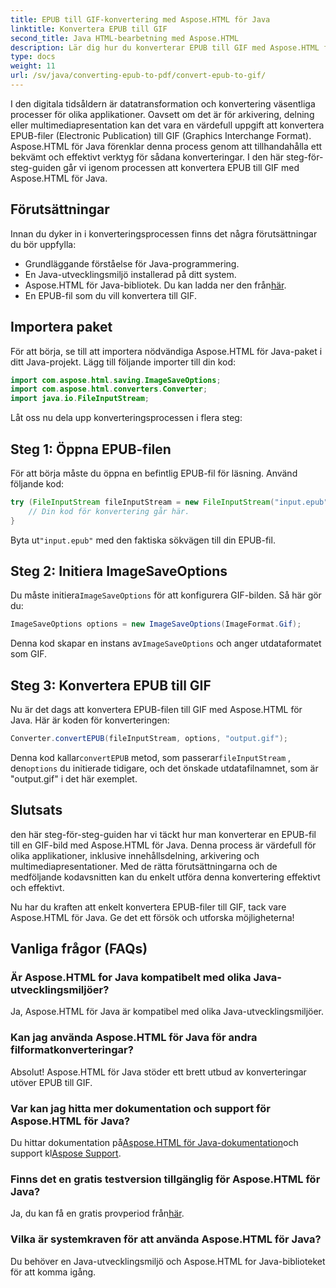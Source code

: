 ```yaml
---
title: EPUB till GIF-konvertering med Aspose.HTML för Java
linktitle: Konvertera EPUB till GIF
second_title: Java HTML-bearbetning med Aspose.HTML
description: Lär dig hur du konverterar EPUB till GIF med Aspose.HTML för Java. Enkel och effektiv konverteringsprocess för alla dina multimediabehov.
type: docs
weight: 11
url: /sv/java/converting-epub-to-pdf/convert-epub-to-gif/
---
```


I den digitala tidsåldern är datatransformation och konvertering väsentliga processer för olika applikationer. Oavsett om det är för arkivering, delning eller multimediapresentation kan det vara en värdefull uppgift att konvertera EPUB-filer (Electronic Publication) till GIF (Graphics Interchange Format). Aspose.HTML för Java förenklar denna process genom att tillhandahålla ett bekvämt och effektivt verktyg för sådana konverteringar. I den här steg-för-steg-guiden går vi igenom processen att konvertera EPUB till GIF med Aspose.HTML för Java.

## Förutsättningar

Innan du dyker in i konverteringsprocessen finns det några förutsättningar du bör uppfylla:

- Grundläggande förståelse för Java-programmering.
- En Java-utvecklingsmiljö installerad på ditt system.
-  Aspose.HTML för Java-bibliotek. Du kan ladda ner den från[här](https://releases.aspose.com/html/java/).
- En EPUB-fil som du vill konvertera till GIF.

## Importera paket

För att börja, se till att importera nödvändiga Aspose.HTML för Java-paket i ditt Java-projekt. Lägg till följande importer till din kod:

```java
import com.aspose.html.saving.ImageSaveOptions;
import com.aspose.html.converters.Converter;
import java.io.FileInputStream;
```

Låt oss nu dela upp konverteringsprocessen i flera steg:

## Steg 1: Öppna EPUB-filen

För att börja måste du öppna en befintlig EPUB-fil för läsning. Använd följande kod:

```java
try (FileInputStream fileInputStream = new FileInputStream("input.epub")) {
    // Din kod för konvertering går här.
}
```

 Byta ut`"input.epub"` med den faktiska sökvägen till din EPUB-fil.

## Steg 2: Initiera ImageSaveOptions

 Du måste initiera`ImageSaveOptions` för att konfigurera GIF-bilden. Så här gör du:

```java
ImageSaveOptions options = new ImageSaveOptions(ImageFormat.Gif);
```

 Denna kod skapar en instans av`ImageSaveOptions` och anger utdataformatet som GIF.

## Steg 3: Konvertera EPUB till GIF

Nu är det dags att konvertera EPUB-filen till GIF med Aspose.HTML för Java. Här är koden för konverteringen:

```java
Converter.convertEPUB(fileInputStream, options, "output.gif");
```

 Denna kod kallar`convertEPUB` metod, som passerar`fileInputStream` , den`options` du initierade tidigare, och det önskade utdatafilnamnet, som är "output.gif" i det här exemplet. 

## Slutsats

den här steg-för-steg-guiden har vi täckt hur man konverterar en EPUB-fil till en GIF-bild med Aspose.HTML för Java. Denna process är värdefull för olika applikationer, inklusive innehållsdelning, arkivering och multimediapresentationer. Med de rätta förutsättningarna och de medföljande kodavsnitten kan du enkelt utföra denna konvertering effektivt och effektivt.

Nu har du kraften att enkelt konvertera EPUB-filer till GIF, tack vare Aspose.HTML för Java. Ge det ett försök och utforska möjligheterna!

## Vanliga frågor (FAQs)

### Är Aspose.HTML for Java kompatibelt med olika Java-utvecklingsmiljöer?
Ja, Aspose.HTML för Java är kompatibel med olika Java-utvecklingsmiljöer.

### Kan jag använda Aspose.HTML för Java för andra filformatkonverteringar?
Absolut! Aspose.HTML för Java stöder ett brett utbud av konverteringar utöver EPUB till GIF.

### Var kan jag hitta mer dokumentation och support för Aspose.HTML för Java?
 Du hittar dokumentation på[Aspose.HTML för Java-dokumentation](https://reference.aspose.com/html/java/)och support kl[Aspose Support](https://forum.aspose.com/).

### Finns det en gratis testversion tillgänglig för Aspose.HTML för Java?
 Ja, du kan få en gratis provperiod från[här](https://releases.aspose.com/).

### Vilka är systemkraven för att använda Aspose.HTML för Java?
Du behöver en Java-utvecklingsmiljö och Aspose.HTML for Java-biblioteket för att komma igång.